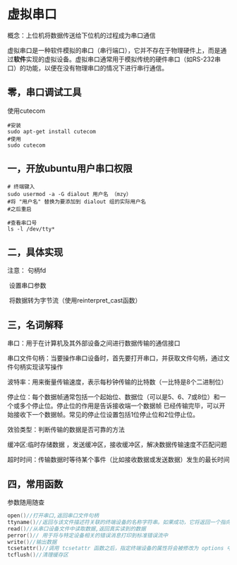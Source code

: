 # 虚拟串口

概念：上位机将数据传送给下位机的过程成为串口通信

虚拟串口是一种软件模拟的串口（串行端口），它并不存在于物理硬件上，而是通过**软件**实现的虚拟设备。虚拟串口通常用于模拟传统的硬件串口（如RS-232串口）的功能，以便在没有物理串口的情况下进行串行通信。

## 零，串口调试工具

使用cutecom

```shell
#安装
sudo apt-get install cutecom
#使用
sudo cutecom
```

## 一，开放ubuntu用户串口权限

```shell
# 终端键入
sudo usermod -a -G dialout 用户名 （mzy）
#将 "用户名" 替换为要添加到 dialout 组的实际用户名
#之后重启

#查看串口号
ls -l /dev/tty*
```

## 二，具体实现

注意：	句柄fd

​		设置串口参数

​        将数据转为字节流（使用reinterpret_cast函数）

## 三，名词解释

串口：用于在计算机及其外部设备之间进行数据传输的通信接口

串口文件句柄：当要操作串口设备时，首先要打开串口，并获取文件句柄，通过文件句柄实现读写操作

波特率：用来衡量传输速度，表示每秒钟传输的比特数（一比特是8个二进制位）

停止位：每个数据帧通常包括一个起始位、数据位（可以是5、6、7或8位）和一个或多个停止位。停止位的作用是告诉接收端一个数据帧		已经传输完毕，可以开始接收下一个数据帧。常见的停止位设置包括1位停止位和2位停止位。

效验类型：判断传输的数据是否可靠的方法

缓冲区:临时存储数据 ，发送缓冲区，接收缓冲区，解决数据传输速度不匹配问题

超时时间：传输数据时等待某个事件（比如接收数据或发送数据）发生的最长时间

## 四，常用函数

参数随用随查

```cpp
open()//打开串口,返回串口文件句柄
ttyname()//返回与该文件描述符关联的终端设备的名称字符串。如果成功，它将返回一个指向包含终端设备名称的静态缓冲区的指针。如果失败，它将返回 NULL。
read()//从串口设备文件中读取数据,返回真实读到的数据
perror()// 用于将与特定设备相关的错误消息打印到标准错误流中 
write()//输出数据
tcsetattr()//调用 tcsetattr 函数之后，指定终端设备的属性将会被修改为 options 中定义的属性。
tcflush()//清理缓存区
```

